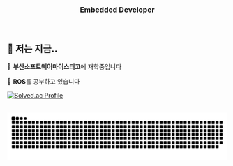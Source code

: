 <h3 align="center">Embedded Developer</h3>

<br/>

## 🚀 저는 지금..

🔭  **부산소프트웨어마이스터고**에 재학중입니다
    
🌱  **ROS**를 공부하고 있습니다

 [![Solved.ac Profile](http://mazassumnida.wtf/api/v2/generate_badge?boj=dlflon11)](https://solved.ac/dlflon11/)

<div align="center">
  <br>
  <img alt="snake eating my contributions" src="https://raw.githubusercontent.com/salesp07/salesp07/output/github-contribution-grid-snake.svg" />
  
  <br/><br/><br/>
</div>
